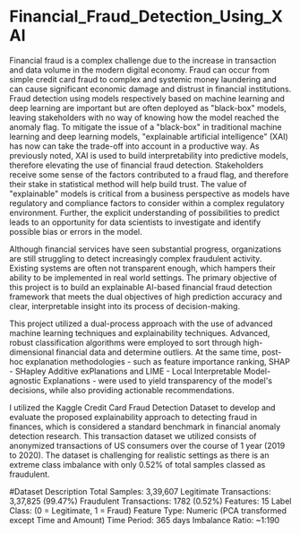 # Financial_Fraud_Detection_Using_XAI
Financial fraud is a complex challenge due to the increase in transaction and data volume in the modern digital economy. Fraud can occur from simple credit card fraud to complex and systemic money laundering and can cause significant economic damage and distrust in financial institutions. Fraud detection using models respectively based on machine learning and deep learning are important but are often deployed as "black-box" models, leaving stakeholders with no way of knowing how the model reached the anomaly flag.
To mitigate the issue of a "black-box" in traditional machine learning and deep learning models, "explainable artificial intelligence" (XAI) has now can take the trade-off into account in a productive way. As previously noted, XAI is used to build interpretability into predictive models, therefore elevating the use of financial fraud detection. 
Stakeholders receive some sense of the factors contributed to a fraud flag, and therefore their stake in statistical method will help build trust. The value of "explainable" models is critical from a business perspective as models have regulatory and compliance factors to consider within a complex regulatory environment. Further, the explicit understanding of possibilities to predict leads to an opportunity for data scientists to investigate and identify possible bias or errors in the model.

Although financial services have seen substantial progress, organizations are still struggling to detect increasingly complex fraudulent activity. Existing systems are often not transparent enough, which hampers their ability to be implemented in real world settings. The primary objective of this project is to build an explainable AI-based financial fraud detection framework that meets the dual objectives of high prediction accuracy and clear, interpretable insight into its process of decision-making.

This project utilized a dual-process approach with the use of advanced machine learning techniques and explainability techniques. Advanced, robust classification algorithms were employed to sort through high-dimensional financial data and determine outliers. At the same time, post-hoc explanation methodologies - such as feature importance ranking, SHAP - SHapley Additive exPlanations and LIME - Local Interpretable Model-agnostic Explanations - were used to yield transparency of the model's decisions, while also providing actionable recommendations.

I utilized the Kaggle Credit Card Fraud Detection Dataset to develop and evaluate the proposed explainability approach to detecting fraud in finances, which is considered a standard benchmark in financial anomaly detection research.
This transaction dataset we utilized consists of anonymized transactions of US consumers over the course of 1 year (2019 to 2020). The dataset is challenging for realistic settings as there is an extreme class imbalance with only 0.52% of total samples classed as fraudulent.

#Dataset	Description
Total Samples:	3,39,607 
Legitimate Transactions:	3,37,825 (99.47%)
Fraudulent Transactions:	1782 (0.52%)
Features:	15
Label	Class: (0 = Legitimate, 1 = Fraud)
Feature Type:	Numeric (PCA transformed except Time and Amount)
Time Period:	365 days
Imbalance Ratio:	~1:190



